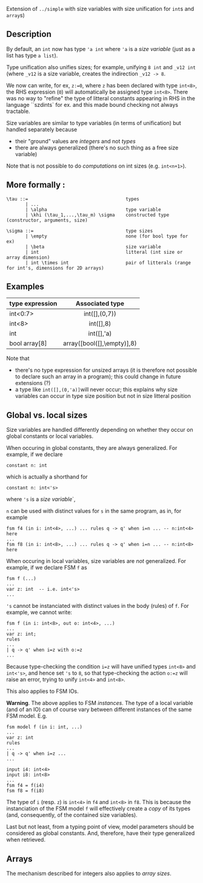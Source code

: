 Extension of `../simple` with size variables with size unification for `int`s and `array`s)

Description
-----------

By default, an `int` now has type `'a int` where `'a` is a _size variable_ (just as a list has type `a list`). 

Type unification also unifies sizes; for example, unifying `8 int` and `_v12 int` (where `_v12`
is a size variable, creates the indirection `_v12 -> 8`.

We now can write, for ex, `z:=0`, where `z` has been declared with type
`int<8>`, the RHS expression (`0`) will automatically be assigned type `int<8>`. There was no
way to "refine" the type of litteral constants appearing in RHS in the language ``szdints` for ex. and this 
made bound checking not always tractable.

Size variables are similar to type variables (in terms of unification) but handled separately
because 
- their "ground" values are _integers_ and not _types_
- there are always generalized (there's no such thing as a free size variable)

Note that is not possible to do _computations_ on int sizes (e.g. `int<n+1>`).

More formally :
-------------

```
\tau ::=                                    types
       | ...
       | \alpha                             type variable
       | \khi (\tau_1,...,\tau_m) \sigma    constructed type (constructor, arguments, size)

\sigma ::=                                  type sizes
       | \empty                             none (for bool type for ex)
       | \beta                              size variable
       | int                                litteral (int size or array dimension)
       | int \times int                     pair of litterals (range for int's, dimensions for 2D arrays)
```

Examples
--------

| type expression | Associated type            |
| --------------- |:--------------------------:|
| int<0:7>        | int([],(0,7))              |
| int<8>          | int([],8)                  |
| int             | int([],'a)                 |
| bool array[8]   | array([bool([],\empty)],8) |

Note that 
- there's no type expression for unsized arrays (it is therefore not possible to declare such an
  array in a program); this could change in future extensions (?)
- a type like `int([],(0,'a)]`will never occur; this explains why size variables can occur in type
  size position but not in size litteral position

Global vs. local sizes
----------------------

Size variables are handled differently depending on whether they occur on global constants or local
variables.

When occuring in global constants, they are always generalized. For example, if we declare 

`constant n: int`

which is actually a shorthand for

`constant n: int<'s>`

where `'s` is a _size variable_`,

`n` can be used with distinct values for `s` in the same program, as in, for example 

```
fsm f4 (in i: int<4>, ...) ... rules q -> q' when i=n ... -- n:int<4> here
...
fsm f8 (in i: int<8>, ...) ... rules q -> q' when i=n ... -- n:int<8> here
```

When occuring in local variables, size variables are _not_ generalized. For example, if we declare
FSM `f` as 

```
fsm f (...)
...
var z: int  -- i.e. int<'s>
...
```

`'s` cannot be instanciated with distinct values in the body (rules) of `f`. For example,
we cannot write:

```
fsm f (in i: int<8>, out o: int<4>, ...)
...
var z: int;
rules 
...
| q -> q' when i=z with o:=z
...
```

Because type-checking the condition `i=z` will have unified types `int<8>` and `int<'s>`, and hence
set `'s` to `8`, so that type-checking the action `o:=z` will raise an error, trying to unify
`int<4>` and `int<8>`. 

This also applies to FSM IOs.


**Warning**. The above applies to FSM _instances_. The type of a local variable (and of an IO) can
of course vary between different instances of the same FSM model. E.g.

```
fsm model f (in i: int, ...)
...
var z: int
rules 
...
| q -> q' when i=z ...
...

input i4: int<4>
input i8: int<8>
...
fsm f4 = f(i4)
fsm f8 = f(i8)
```

The type of `i` (resp. `z`) is `int<4>` in `f4` and `int<8>` in `f8`.
This is because the instanciation of the FSM model `f` will effectively create a _copy_ of its types
(and, consequently, of the contained size variables).

Last but not least, from a typing point of view, model parameters should be considered as global
constants. And, therefore, have their type generalized when retrieved. 

Arrays
------

The mechanism described for integers also applies to _array sizes_.


